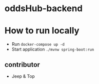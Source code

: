 # oddsHub-backend

# How to run locally
- Run `docker-compose up -d`
- Start application `./mvnw spring-boot:run`


## contributor
- Jeep & Top
